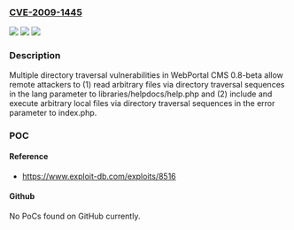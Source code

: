 ### [CVE-2009-1445](https://cve.mitre.org/cgi-bin/cvename.cgi?name=CVE-2009-1445)
![](https://img.shields.io/static/v1?label=Product&message=n%2Fa&color=blue)
![](https://img.shields.io/static/v1?label=Version&message=n%2Fa&color=blue)
![](https://img.shields.io/static/v1?label=Vulnerability&message=n%2Fa&color=brighgreen)

### Description

Multiple directory traversal vulnerabilities in WebPortal CMS 0.8-beta allow remote attackers to (1) read arbitrary files via directory traversal sequences in the lang parameter to libraries/helpdocs/help.php and (2) include and execute arbitrary local files via directory traversal sequences in the error parameter to index.php.

### POC

#### Reference
- https://www.exploit-db.com/exploits/8516

#### Github
No PoCs found on GitHub currently.

